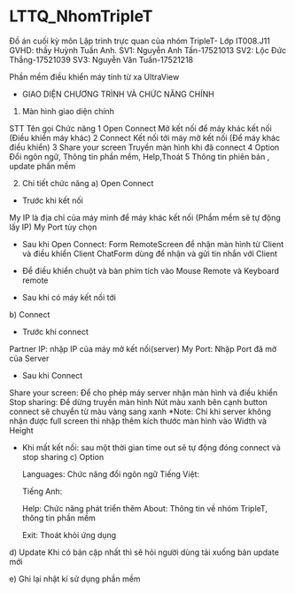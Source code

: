 # LTTQ_NhomTripleT
Đồ án cuối kỳ môn Lập trình trực quan của nhóm TripleT- Lớp IT008.J11
GVHD: thầy Huỳnh Tuấn Anh.
SV1: Nguyễn Anh Tấn-17521013
SV2: Lộc Đức Thắng-17521039
SV3: Nguyễn Văn Tuấn-17521218

Phần mềm điều khiển máy tính từ xa UltraView

* GIAO DIỆN CHƯƠNG TRÌNH VÀ CHỨC NĂNG CHÍNH
1.	Màn hình giao diện chính
 
STT	Tên gọi	Chức năng
1	Open Connect	Mở kết nối để máy khác kết nối
(Điều khiển máy khác)
2	Connect	Kết nối tới máy mở kết nối
(Để máy khác điều khiển)
3	Share your screen	Truyền màn hình khi đã connect
4	Option	Đổi ngôn ngữ, Thông tin phần mềm,
Help,Thoát
5	 	Thông tin phiên bản , update phần mềm





2.	Chi tiết chức năng
a)	Open Connect
-	Trước khi kết nối
 
My IP là địa chỉ của máy mình để máy khác kết nối (Phầm mềm sẽ tự động lấy IP)
My Port tùy chọn 

-	Sau khi Open Connect:
Form RemoteScreen để nhận màn hình từ Client và điều khiển Client
ChatForm dùng để nhận và gửi tin nhắn với Client
 
-	Để điều khiển chuột và bàn phím tích vào Mouse Remote và Keyboard remote
 
-	Sau khi có máy kết nối tới
 

b)	Connect
-	Trước khi connect
 
Partner IP: nhập IP của máy mở kết nối(server)
My Port:  Nhập Port đã mở của Server
-	Sau khi Connect
 
Share your screen: Để cho phép máy server nhận màn hình và điều khiển
Stop sharing: Để dừng truyền màn hình
Nút màu xanh bên cạnh button connect sẽ chuyển từ màu vàng sang xanh
*Note: Chỉ khi server không nhận được full screen thì nhập thêm kích thước màn hình vào Width và Height
-	Khi mất kết nối: sau một thời gian time out sẽ tự động đóng connect và stop sharing	
c)	Option

 
	Languages: Chức năng đổi ngôn ngữ
	Tiếng Việt:
 
	Tiếng Anh:
 
	Help: Chức năng phát triển thêm
	About: Thông tin về nhóm TripleT, thông tin phần mềm
 
	Exit: Thoát khỏi ứng dụng

d)	Update
  Khi có bản cập nhất thì sẽ hỏi người dùng tải xuống bản update mới
 

e)	Ghi lại nhật kí sử dụng phần mềm 
 

